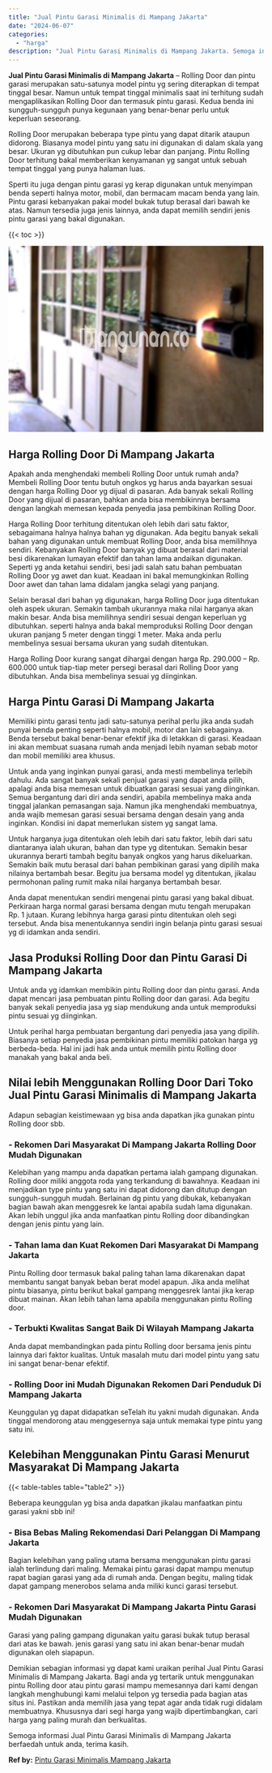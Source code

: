 ```yaml
---
title: "Jual Pintu Garasi Minimalis di Mampang Jakarta"
date: "2024-06-07"
categories: 
  - "harga"
description: "Jual Pintu Garasi Minimalis di Mampang Jakarta. Semoga informasi Jual Pintu Garasi Minimalis di Mampang Jakarta berfaedah untuk anda, terima kasih...."
---
```


**Jual Pintu Garasi Minimalis di Mampang Jakarta** – Rolling Door dan pintu garasi merupakan satu-satunya model pintu yg sering diterapkan di tempat tinggal besar. Namun untuk tempat tinggal minimalis saat ini terhitung sudah mengaplikasikan Rolling Door dan termasuk pintu garasi. Kedua benda ini sungguh-sungguh punya kegunaan yang benar-benar perlu untuk keperluan seseorang.

Rolling Door merupakan beberapa type pintu yang dapat ditarik ataupun didorong. Biasanya model pintu yang satu ini digunakan di dalam skala yang besar. Ukuran yg dibutuhkan pun cukup lebar dan panjang. Pintu Rolling Door terhitung bakal memberikan kenyamanan yg sangat untuk sebuah tempat tinggal yang punya halaman luas.

Sperti itu juga dengan pintu garasi yg kerap digunakan untuk menyimpan benda seperti halnya motor, mobil, dan bermacam macam benda yang lain. Pintu garasi kebanyakan pakai model bukak tutup berasal dari bawah ke atas. Namun tersedia juga jenis lainnya, anda dapat memilih sendiri jenis pintu garasi yang bakal digunakan.

{{< toc >}}

![Jual Pintu Garasi Minimalis di Mampang Jakarta](/images/pintu-garasi-04.png)

## Harga Rolling Door Di Mampang Jakarta

Apakah anda menghendaki membeli Rolling Door untuk rumah anda? Membeli Rolling Door tentu butuh ongkos yg harus anda bayarkan sesuai dengan harga Rolling Door yg dijual di pasaran. Ada banyak sekali Rolling Door yang dijual di pasaran, bahkan anda bisa membikinnya bersama dengan langkah memesan kepada penyedia jasa pembikinan Rolling Door.

Harga Rolling Door terhitung ditentukan oleh lebih dari satu faktor, sebagaimana halnya halnya bahan yg digunakan. Ada begitu banyak sekali bahan yang digunakan untuk membuat Rolling Door, anda bisa memilihnya sendiri. Kebanyakan Rolling Door banyak yg dibuat berasal dari material besi dikarenakan lumayan efektif dan tahan lama andaikan digunakan. Seperti yg anda ketahui sendiri, besi jadi salah satu bahan pembuatan Rolling Door yg awet dan kuat. Keadaan ini bakal memungkinkan Rolling Door awet dan tahan lama didalam jangka selagi yang panjang.

Selain berasal dari bahan yg digunakan, harga Rolling Door juga ditentukan oleh aspek ukuran. Semakin tambah ukurannya maka nilai harganya akan makin besar. Anda bisa memilihnya sendiri sesuai dengan keperluan yg dibutuhkan. seperti halnya anda bakal memproduksi Rolling Door dengan ukuran panjang 5 meter dengan tinggi 1 meter. Maka anda perlu membelinya sesuai bersama ukuran yang sudah ditentukan.

Harga Rolling Door kurang sangat dihargai dengan harga Rp. 290.000 – Rp. 600.000 untuk tiap-tiap meter persegi berasal dari Rolling Door yang dibutuhkan. Anda bisa membelinya sesuai yg diinginkan.

## Harga Pintu Garasi Di Mampang Jakarta

Memiliki pintu garasi tentu jadi satu-satunya perihal perlu jika anda sudah punyai benda penting seperti halnya mobil, motor dan lain sebagainya. Benda tersebut bakal benar-benar efektif jika di letakkan di garasi. Keadaan ini akan membuat suasana rumah anda menjadi lebih nyaman sebab motor dan mobil memiliki area khusus.

Untuk anda yang inginkan punyai garasi, anda mesti membelinya terlebih dahulu. Ada sangat banyak sekali penjual garasi yang dapat anda pilih, apalagi anda bisa memesan untuk dibuatkan garasi sesuai yang diinginkan. Semua bergantung dari diri anda sendiri, apabila membelinya maka anda tinggal jalankan pemasangan saja. Namun jika menghendaki membuatnya, anda wajib memesan garasi sesuai bersama dengan desain yang anda inginkan. Kondisi ini dapat memerlukan sistem yg sangat lama.

Untuk harganya juga ditentukan oleh lebih dari satu faktor, lebih dari satu diantaranya ialah ukuran, bahan dan type yg ditentukan. Semakin besar ukurannya berarti tambah begitu banyak ongkos yang harus dikeluarkan. Semakin baik mutu berasal dari bahan pembikinan garasi yang dipilih maka nilainya bertambah besar. Begitu jua bersama model yg ditentukan, jikalau permohonan paling rumit maka nilai harganya bertambah besar.

Anda dapat menentukan sendiri mengenai pintu garasi yang bakal dibuat. Perkiraan harga normal garasi bersama dengan mutu tengah merupakan Rp. 1 jutaan. Kurang lebihnya harga garasi pintu ditentukan oleh segi tersebut. Anda bisa menentukannya sendiri ingin belanja pintu garasi sesuai yg di idamkan anda sendiri.

## Jasa Produksi Rolling Door dan Pintu Garasi Di Mampang Jakarta

Untuk anda yg idamkan membikin pintu Rolling door dan pintu garasi. Anda dapat mencari jasa pembuatan pintu Rolling door dan garasi. Ada begitu banyak sekali penyedia jasa yg siap mendukung anda untuk memproduksi pintu sesuai yg diinginkan.

Untuk perihal harga pembuatan bergantung dari penyedia jasa yang dipilih. Biasanya setiap penyedia jasa pembikinan pintu memiliki patokan harga yg berbeda-beda. Hal ini jadi hak anda untuk memilih pintu Rolling door manakah yang bakal anda beli.

## Nilai lebih Menggunakan Rolling Door Dari Toko Jual Pintu Garasi Minimalis di Mampang Jakarta

Adapun sebagian keistimewaan yg bisa anda dapatkan jika gunakan pintu Rolling door sbb.

### \- Rekomen Dari Masyarakat Di Mampang Jakarta Rolling Door Mudah Digunakan

Kelebihan yang mampu anda dapatkan pertama ialah gampang digunakan. Rolling door miliki anggota roda yang terkandung di bawahnya. Keadaan ini menjadikan type pintu yang satu ini dapat didorong dan ditutup dengan sungguh-sungguh mudah. Berlainan dg pintu yang dibukak, kebanyakan bagian bawah akan menggesrek ke lantai apabila sudah lama digunakan. Akan lebih unggul jika anda manfaatkan pintu Rolling door dibandingkan dengan jenis pintu yang lain.

### \- Tahan lama dan Kuat Rekomen Dari Masyarakat Di Mampang Jakarta

Pintu Rolling door termasuk bakal paling tahan lama dikarenakan dapat membantu sangat banyak beban berat model apapun. Jika anda melihat pintu biasanya, pintu berikut bakal gampang menggesrek lantai jika kerap dibuat mainan. Akan lebih tahan lama apabila menggunakan pintu Rolling door.

### \- Terbukti Kwalitas Sangat Baik Di Wilayah Mampang Jakarta

Anda dapat membandingkan pada pintu Rolling door bersama jenis pintu lainnya dari faktor kualitas. Untuk masalah mutu dari model pintu yang satu ini sangat benar-benar efektif.

### \- Rolling Door ini Mudah Digunakan Rekomen Dari Penduduk Di Mampang Jakarta

Keunggulan yg dapat didapatkan seTelah itu yakni mudah digunakan. Anda tinggal mendorong atau menggesernya saja untuk memakai type pintu yang satu ini.

## Kelebihan Menggunakan Pintu Garasi Menurut Masyarakat Di Mampang Jakarta

{{< table-tables table="table2" >}}

Beberapa keunggulan yg bisa anda dapatkan jikalau manfaatkan pintu garasi yakni sbb ini!

### \- Bisa Bebas Maling Rekomendasi Dari Pelanggan Di Mampang Jakarta

Bagian kelebihan yang paling utama bersama menggunakan pintu garasi ialah terlindung dari maling. Memakai pintu garasi dapat mampu menutup rapat bagian garasi yang ada di rumah anda. Dengan begitu, maling tidak dapat gampang menerobos selama anda miliki kunci garasi tersebut.

### \- Rekomen Dari Masyarakat Di Mampang Jakarta Pintu Garasi Mudah Digunakan

Garasi yang paling gampang digunakan yaitu garasi bukak tutup berasal dari atas ke bawah. jenis garasi yang satu ini akan benar-benar mudah digunakan oleh siapapun.

Demikian sebagian informasi yg dapat kami uraikan perihal Jual Pintu Garasi Minimalis di Mampang Jakarta. Bagi anda yg tertarik untuk menggunakan pintu Rolling door atau pintu garasi mampu memesannya dari kami dengan langkah menghubungi kami melalui telpon yg tersedia pada bagian atas situs ini. Pastikan anda memilih jasa yang tepat agar anda tidak rugi didalam membuatnya. Khususnya dari segi harga yang wajib dipertimbangkan, cari harga yang paling murah dan berkualitas.

Semoga informasi Jual Pintu Garasi Minimalis di Mampang Jakarta berfaedah untuk anda, terima kasih.

**Ref by:** [Pintu Garasi Minimalis Mampang Jakarta](https://id.wikipedia.org/wiki/Pintu)
